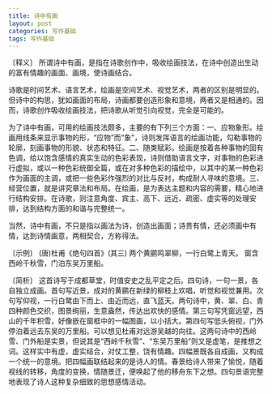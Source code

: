 ```yaml
---
title: 诗中有画
layout: post
categories: 写作基础
tags: 写作基础
---
```


〔释义〕 所谓诗中有画，是指在诗歌创作中，吸收绘画技法，在诗中创造出生动的富有情趣的画面、画境，使诗画结合。

诗歌是时间艺术、语言艺术，绘画是空间艺术、视觉艺术，两者的区别是明显的。但诗中的构思，犹如画面的布局，诗画都要创造形象和意境，两者又是相通的。因而，诗歌创作吸收绘画技法，把诗歌从听觉引向视觉，完全是可能的。

为了诗中有画，可用的绘画技法颇多，主要的有下列三个方面：一、应物象形。绘画用线条来显示事物的形，“应物”而“象”，诗则发挥语言的绘画功能，勾勒事物的轮廓，刻画事物的形貌、状态和特征。二、随类赋彩。绘画是按着各种事物的固有色调，给以饱含感情的真实生动的色彩表现，诗则借助语言文字，对事物的色彩进行虚拟，或以一种色彩统御全篇，或在对多种色彩的描绘中，以其中的某一种色彩作为画面的主调，或把一些色彩作强烈的对比与反衬，构成耐人寻味的意境。三、经营位置，就是讲究章法和布局。在绘画，是为表达主题和内容的需要，精心地进行结构安排。在诗歌，则注意角度、宾主、高下、远近、疏密、虚实等的处理安排，达到结构方面的和谐与完整统一。

当然，诗中有画，不只是指以画法为诗，创造出画面；诗贵有情，还必须画中有情，达到诗情画意，两相契合，方称得法。

〔示例〕 (唐)杜甫《绝句四首》(其三)
两个黄鹂鸣翠柳，一行白鹭上青天。
窗含西岭千秋雪，门泊东吴万里船。

〔简析〕 这首诗写于成都草堂，时值安史之乱平定之后。四句诗，一句一景，各自独立成画。首句写近景，成对的黄鹂在新绿的柳枝上欢唱，听觉和视觉兼用。次句写仰视，一行白鹭由下而上、由近而远，直飞蓝天。两句诗中，黄、翠、白、青四种颜色交织，图景绚丽，生意盎然，传达出欢快的感情。第三句写凭窗远望，西山的千年积雪，好像嵌在窗框中的一幅图画，以小括大。第四句写低头俯视，门外停泊着远去东吴的万里船。可以想见杜甫对远游吴越的向往。这两句诗中的西岭雪、门外船是实景，但说其是“西岭千秋雪”、“东吴万里船”则又是虚笔，是推想之词。这样实中有虚，虚实结合，对仗工整，饶有情趣。四幅景既各自成画，又构成一个统一的意境。把四幅画联结起来的是诗人的情。春景给诗人带来了愉悦，随着视线的转移，角度的变换，情随景迁，便唤起了他的移舟东下之想。四句景语完整地表现了诗人这种复杂细致的思想感情活动。 